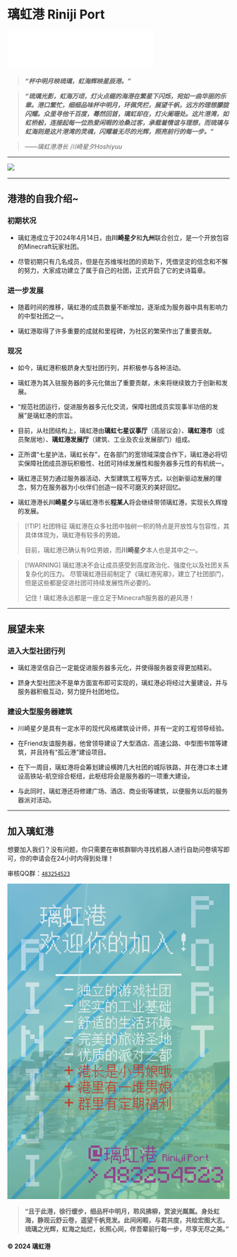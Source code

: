 # 璃虹港 Riniji Port

<iframe frameborder="no" border="0" marginwidth="0" marginheight="0" width=330 height=86 src="//music.163.com/outchain/player?type=2&id=1492276426&auto=1&height=66"></iframe>

>  ***“杯中明月映琉璃，虹海辉映星辰港。”***

>  ***“琉璃光影，虹海万顷，灯火点缀的海港在繁星下闪烁，宛如一曲华丽的乐章。港口繁忙，细细品味杯中明月，环佩凭栏，展望千帆，远方的理想朦胧闪耀。众里寻他千百度，蓦然回首，璃虹却在，灯火阑珊处。这片港湾，如虹桥般，连接起每一位热爱闲暇的沧桑过客，承载着情谊与理想，而琉璃与虹海则是这片港湾的灵魂，闪耀着无尽的光辉，照亮前行的每一步。”***

>  *——璃虹港港长 川崎星夕Hoshiyuu*

---

![](./picture/LHG1.webp) 

***

## 港港的自我介绍~

### 初期状况

- 璃虹港成立于2024年4月14日，由**川崎星夕**和**九州**联合创立，是一个开放包容的Minecraft玩家社团。

- 尽管初期只有几名成员，但是在苏维埃社团的资助下，凭借坚定的信念和不懈的努力，大家成功建立了属于自己的社团，正式开启了它的史诗篇章。

### 进一步发展

- 随着时间的推移，璃虹港的成员数量不断增加，逐渐成为服务器中具有影响力的中型社团之一。

- 璃虹港取得了许多重要的成就和里程碑，为社区的繁荣作出了重要贡献。

### 现况

- 如今，璃虹港积极跻身大型社团行列，并积极参与各种活动。

- 璃虹港为其入驻服务器的多元化做出了重要贡献，未来将继续致力于创新和发展。

- “规范社团运行，促进服务器多元化交流，保障社团成员实现事半功倍的发展”是璃虹港的宗旨。

- 目前，从社团结构上，璃虹港由**璃虹七星议事厅**（高层议会）、**璃虹港市**（成员聚居地）、**璃虹港发展厅**（建筑、工业及农业发展部门）组成。

- 正所谓“七星护法，璃虹长存”，在各部门的宽领域深度合作下，璃虹港必将切实保障社团成员游玩积极性、社团可持续发展性和服务器多元性的有机统一。

- 璃虹港正努力通过服务器活动、大型建筑工程等方式，以创新驱动发展的理念，努力在服务器为小伙伴们创造一段不可磨灭的美好回忆。

- 璃虹港港长**川崎星夕**与璃虹港市长**程某人**将会继续带领璃虹港，实现长久辉煌的发展。


> [!TIP] 社团特征
> 璃虹港在众多社团中独树一帜的特点是开放性与包容性，其具体体现为，璃虹港有较多的男娘。
> 
> 目前，璃虹港已确认有9位男娘，而**川崎星夕**本人也是其中之一。

> [!WARNING] 璃虹港决不会让成员感受到高度政治化、强度化以及社团关系复杂化的压力。
> 尽管璃虹港目前制定了《璃虹港宪章》，建立了社团部门，但是这些都是促进社团可持续发展性所必要的。
> 
> 记住！璃虹港永远都是一座立足于Minecraft服务器的避风港！

***

## 展望未来

### 进入大型社团行列

- 璃虹港坚信自己一定能促进服务器多元化，并使得服务器变得更加精彩。

- 跻身大型社团决不是单方面宣布即可实现的，璃虹港必将经过大量建设，并与服务器积极互动，努力提升社团地位。

### 建设大型服务器建筑

- 川崎星夕是具有一定水平的现代风格建筑设计师，并有一定的工程领导经验。

- 在Friend友谊服务器，他曾领导建设了大型酒店、高速公路、中型图书馆等建筑，并且持有“孤云港”建设项目。

- 在下一周目，璃虹港将会筹划建设横跨几大社团的城际铁路，并在港口本土建设高铁站-航空综合枢纽，此枢纽将会是服务器的一项重大建设。

- 与此同时，璃虹港还将修建广场、酒店、商业街等建筑，以便服务以后的服务器派对活动。

***

## 加入璃虹港

想要加入我们？没有问题，你只需要在审核群聊内寻找机器人进行自助问卷填写即可，你的申请会在24小时内得到处理！

审核QQ群：[`483254523`](https://qm.qq.com/q/7cb7jTSusg)

![审核QQ群](./picture/LHG2.webp)

> **“且于此港，徐行缓步，细品杯中明月，聆风拂柳，赏波光粼粼。身处虹海，静观云舒云卷，遥望千帆竞发。此间闲暇，与君共度，共绘宏图大志。琉璃之光辉，虹海之灿烂，长照心间，伴吾辈前行每一步，尽享无尽之美。”**

#### &copy; 2024 璃虹港